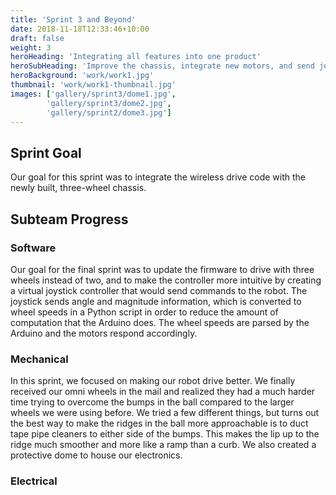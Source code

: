 ```yaml
---
title: 'Sprint 3 and Beyond'
date: 2018-11-18T12:33:46+10:00
draft: false
weight: 3
heroHeading: 'Integrating all features into one product'
heroSubHeading: 'Improve the chassis, integrate new motors, and send joystick commands'
heroBackground: 'work/work1.jpg'
thumbnail: 'work/work1-thumbnail.jpg'
images: ['gallery/sprint3/dome1.jpg', 
		'gallery/sprint3/dome2.jpg',
		'gallery/sprint2/dome3.jpg']
---
```


## Sprint Goal
Our goal for this sprint was to integrate the wireless drive code with the newly built, three-wheel chassis.

## Subteam Progress
### Software
Our goal for the final sprint was to update the firmware to drive with three wheels instead of two, and to make the controller more intuitive by creating a virtual joystick controller that would send commands to the robot. The joystick sends angle and magnitude information, which is converted to wheel speeds in a Python script in order to reduce the amount of computation that the Arduino does. The wheel speeds are parsed by the Arduino and the motors respond accordingly.

### Mechanical
In this sprint, we focused on making our robot drive better.  We finally received our omni wheels in the mail and realized they had a much harder time trying to overcome the bumps in the ball compared to the larger wheels we were using before.  We tried a few different things, but turns out the best way to make the ridges in the ball more approachable is to duct tape pipe cleaners to either side of the bumps.  This makes the lip up to the ridge much smoother and more like a ramp than a curb.  We also created a protective dome to house our electronics.

### Electrical